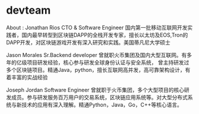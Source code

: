 # devteam
About :
Jonathan Rios
CTO & Software Engineer
国内第一批移动互联网开发实践者，国内最早转型到区块链DAPP的全栈开发专家，擅长以太坊及EOS,Tron的DAPP开发，对区块链游戏开发有深入研究和实践。美国蒂凡尼大学硕士

Jason Morales
Sr.Backend developer
曾就职火币集团及国内大型互联网。有多年的亿级项目研发经验，核心参与研发全球身份认证与安全系统， 曾主持研发过多个区块链项目。精通Java，python，擅长互联网高并发，高可靠架构设计，有着丰富的实战经验


Joseph Jordan
Software Engineer
曾就职于火币集团，多个大型项目的核心研发成员。参与研发服务百万用户的交易系统，区块链应用系统等。对大型分布式系统与新技术的应用有深入理解。精通Python，Java，Go，C++等核心语言。
